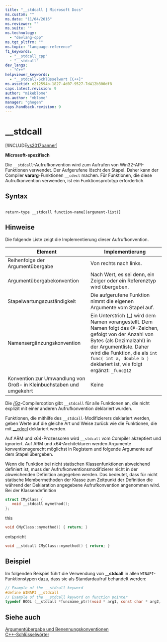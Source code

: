 ```yaml
---
title: "__stdcall | Microsoft Docs"
ms.custom: ""
ms.date: "11/04/2016"
ms.reviewer: ""
ms.suite: ""
ms.technology: 
  - "devlang-cpp"
ms.tgt_pltfrm: ""
ms.topic: "language-reference"
f1_keywords: 
  - "__stdcall_cpp"
  - "__stdcall"
dev_langs: 
  - "C++"
helpviewer_keywords: 
  - "__stdcall-Schlüsselwort [C++]"
ms.assetid: e212594b-1827-4d07-9527-7d412b300df8
caps.latest.revision: 9
author: "mikeblome"
ms.author: "mblome"
manager: "ghogen"
caps.handback.revision: 9
---
```

# __stdcall
[!INCLUDE[vs2017banner](../assembler/inline/includes/vs2017banner.md)]

**Microsoft\-spezifisch**  
  
 Die `__stdcall`\-Aufrufkonvention wird zum Aufrufen von Win32\-API\-Funktionen verwendet.  Der Aufgerufene löscht den Stapel. Daher kann der Compiler **vararg**\-Funktionen `__cdecl` machen.  Für Funktionen, die diese Aufrufkonvention verwenden, ist ein Funktionsprototyp erforderlich.  
  
## Syntax  
  
```  
  
return-type __stdcall function-name[(argument-list)]  
```  
  
## Hinweise  
 Die folgende Liste zeigt die Implementierung dieser Aufrufkonvention.  
  
|Element|Implementierung|  
|-------------|---------------------|  
|Reihenfolge der Argumentübergabe|Von rechts nach links.|  
|Argumentübergabekonvention|Nach Wert, es sei denn, ein Zeiger oder ein Referenztyp wird übergeben.|  
|Stapelwartungszuständigkeit|Die aufgerufene Funktion nimmt die eigenen Argumente vom Stapel auf.|  
|Namensergänzungskonvention|Ein Unterstrich \(\_\) wird dem Namen vorangestellt.  Dem Namen folgt das @\-Zeichen, gefolgt von der Anzahl von Bytes \(als Dezimalzahl\) in der Argumentliste.  Daher wird die Funktion, die als `int func( int a, double b )` deklariert ist, wie folgt ergänzt: `_func@12`|  
|Konvention zur Umwandlung von Groß\- in Kleinbuchstaben und umgekehrt|Keine|  
  
 Die [\/Gz](../build/reference/gd-gr-gv-gz-calling-convention.md)\-Compileroption gibt `__stdcall` für alle Funktionen an, die nicht explizit mit einer anderen Aufrufkonvention deklariert wurden.  
  
 Funktionen, die mithilfe des `__stdcall`\-Modifizierers deklariert werden, geben Werte auf die gleiche Art und Weise zurück wie die Funktionen, die mit [\_\_cdecl](../cpp/cdecl.md) deklariert werden.  
  
 Auf ARM und x64\-Prozessoren wird `__stdcall` vom Compiler akzeptiert und ignoriert. Auf ARM und x64\-Architekturen werden Argumente konventionsgerecht möglichst in Registern und folgende Argumente auf dem Stapel übergeben.  
  
 Wenn die Funktion bei nicht statischen Klassenfunktionen abweichend definiert ist, muss der Aufrufkonventionsmodifizierer nicht in der abweichenden Definition angegeben werden.  Das bedeutet, dass für nicht statische Membermethoden der Klasse zum Zeitpunkt der Definition die während der Deklaration angegebene Aufrufkonvention angenommen wird.  Bei der Klassendefinition  
  
```cpp  
struct CMyClass {  
   void __stdcall mymethod();  
};  
```  
  
 this  
  
```cpp  
void CMyClass::mymethod() { return; }  
```  
  
 entspricht  
  
```cpp  
void __stdcall CMyClass::mymethod() { return; }  
```  
  
## Beispiel  
 Im folgenden Beispiel führt die Verwendung von \_\_**stdcall** in allen `WINAPI`\-Funktionstypen dazu, dass sie als Standardaufruf behandelt werden:  
  
```c  
// Example of the __stdcall keyword  
#define WINAPI __stdcall  
// Example of the __stdcall keyword on function pointer  
typedef BOOL (__stdcall *funcname_ptr)(void * arg1, const char * arg2, DWORD flags, ...);  
```  
  
## Siehe auch  
 [Argumentübergabe und Benennungskonventionen](../cpp/argument-passing-and-naming-conventions.md)   
 [C\+\+\-Schlüsselwörter](../cpp/keywords-cpp.md)